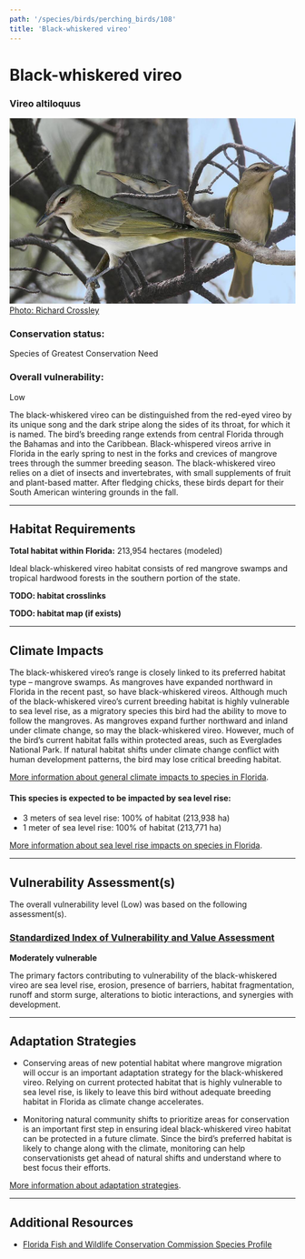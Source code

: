 ```yaml
---
path: '/species/birds/perching_birds/108'
title: 'Black-whiskered vireo'
---
```


# Black-whiskered vireo

### Vireo altiloquus

<div id="TopSection">

<div class="header-photo"><img src="108.jpg" alt="Photo for Black-whiskered vireo"/>
<figcaption><a href="https://commons.wikimedia.org/w/index.php?curid=26001186" target="_blank" rel="noopener noreferrer">Photo: Richard Crossley</a></figcaption></div>

<div>

### Conservation status:

Species of Greatest Conservation Need

### Overall vulnerability:

Low

</div>
</div>

The black-whiskered vireo can be distinguished from the red-eyed vireo by its unique song and the dark stripe along the sides of its throat, for which it is named.  The bird’s breeding range extends from central Florida through the Bahamas and into the Caribbean.  Black-whispered vireos arrive in Florida in the early spring to nest in the forks and crevices of mangrove trees through the summer breeding season.  The black-whiskered vireo relies on a diet of insects and invertebrates, with small supplements of fruit and plant-based matter.  After fledging chicks, these birds depart for their South American wintering grounds in the fall.

<hr />

## Habitat Requirements

**Total habitat within Florida:** 213,954 hectares (modeled)

Ideal black-whiskered vireo habitat consists of red mangrove swamps and tropical hardwood forests in the southern portion of the state.

**TODO: habitat crosslinks**

**TODO: habitat map (if exists)**

<hr />

## Climate Impacts

The black-whiskered vireo’s range is closely linked to its preferred habitat type – mangrove swamps.  As mangroves have expanded northward in Florida in the recent past, so have black-whiskered vireos.  Although much of the black-whiskered vireo’s current breeding habitat is highly vulnerable to sea level rise, as a migratory species this bird had the ability to move to follow the mangroves.  As mangroves expand further northward and inland under climate change, so may the black-whiskered vireo.  However, much of the bird’s current habitat falls within protected areas, such as Everglades National Park.  If natural habitat shifts under climate change conflict with human development patterns, the bird may lose critical breeding habitat.

[More information about general climate impacts to species in Florida](/impacts/species).


#### This species is expected to be impacted by sea level rise:

- 3 meters of sea level rise: 100% of habitat (213,938 ha)
- 1 meter of sea level rise: 100% of habitat (213,771 ha)

[More information about sea level rise impacts on species in Florida](/impacts/species/slr).
    

<hr />

## Vulnerability Assessment(s)

The overall vulnerability level (Low) was based on the following assessment(s).
#### 
<div class="vulnerability-header">
<h3><a href="/impacts/vulnerability/sivva/species">Standardized Index of Vulnerability and Value Assessment</a></h3>
<b class="moderate">Moderately vulnerable</b>
</div> 

The primary factors contributing to vulnerability of the black-whiskered vireo are sea level rise, erosion, presence of barriers, habitat fragmentation, runoff and storm surge, alterations to biotic interactions, and synergies with development.


<hr />

## Adaptation Strategies

- Conserving areas of new potential habitat where mangrove migration will occur is an important adaptation strategy for the black-whiskered vireo.  Relying on current protected habitat that is highly vulnerable to sea level rise, is likely to leave this bird without adequate breeding habitat in Florida as climate change accelerates.

- Monitoring natural community shifts to prioritize areas for conservation is an important first step in ensuring ideal black-whiskered vireo habitat can be protected in a future climate.  Since the bird’s preferred habitat is likely to change along with the climate, monitoring can help conservationists get ahead of natural shifts and understand where to best focus their efforts.

[More information about adaptation strategies](/strategies).

<hr />


## Additional Resources

- [Florida Fish and Wildlife Conservation Commission Species Profile](http://legacy.myfwc.com/bba/docs/bba_BWVI.pdf)
